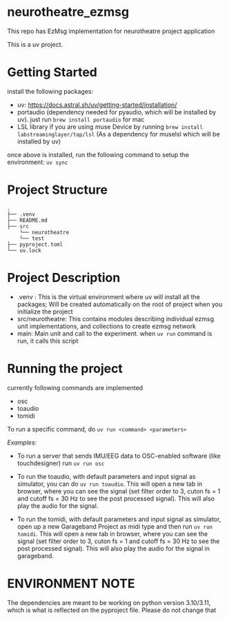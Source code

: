 # neurotheatre_ezmsg
This repo has EzMsg implementation for neurotheatre project application

This is a uv project.

# Getting Started
install the following packages:
- uv: https://docs.astral.sh/uv/getting-started/installation/
- portaudio (dependency needed for pyaudio, which will be installed by uv). just run `brew install portaudio` for mac
- LSL library if you are using muse Device by running `brew install labstreaminglayer/tap/lsl` (As a dependency for muselsl which will be installed by uv)

once above is installed, run the following command to setup the environment:
`uv sync`

# Project Structure
```
.
├── .venv
├── README.md
├── src
    └── neurotheatre
    └── test
├── pyproject.toml
└── uv.lock
```

# Project Description
- .venv : This is the virtual environment where uv will install all the packages; Will be created automatically on the root of project when you initialize the project
- src/neurotheatre: This contains modules describing individual ezmsg unit implementations, and collections to create ezmsg network
- main: Main unit and call to the experiment. when `uv run` command is run, it calls this script

# Running the project
currently following commands are implemented
- osc
- toaudio
- tomidi

To run a specific command, do `uv run <command> <parameters>`

*Examples:* 
- To run a server that sends IMU/EEG data to OSC-enabled software (like touchdesigner) run `uv run osc`

- To run the toaudio, with default parameters and input signal as simulator, you can do `uv run toaudio`. 
  This will open a new tab in browser, where you can see the signal (set filter order to 3, cuton fs = 1 and cutoff fs = 30 Hz to see the post processed signal). This will also play the audio for the signal.

- To run the tomidi, with default parameters and input signal as simulator, open up a new Garageband Project as midi type and then run `uv run tomidi`. This will open a new tab in browser, where you can see the signal (set filter order to 3, cuton fs = 1 and cutoff fs = 30 Hz to see the post processed signal). This will also play the audio for the signal in garageband.

# ENVIRONMENT NOTE
The dependencies are meant to be working on python version 3.10/3.11, which is what is reflected on the pyproject file. Please do not change that